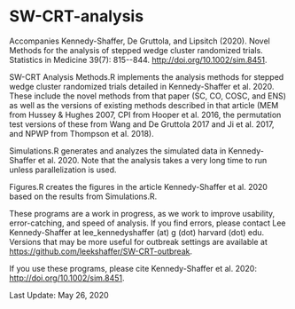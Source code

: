 # SW-CRT-analysis
Accompanies Kennedy-Shaffer, De Gruttola, and Lipsitch (2020). Novel Methods for the analysis of stepped wedge cluster randomized trials. Statistics in Medicine 39(7): 815--844. http://doi.org/10.1002/sim.8451.

SW-CRT Analysis Methods.R implements the analysis methods for stepped wedge cluster randomized trials detailed in Kennedy-Shaffer et al. 2020. These include the novel methods from that paper (SC, CO, COSC, and ENS) as well as the versions of existing methods described in that article (MEM from Hussey & Hughes 2007, CPI from Hooper et al. 2016, the permutation test versions of these from Wang and De Gruttola 2017 and Ji et al. 2017, and NPWP from Thompson et al. 2018).

Simulations.R generates and analyzes the simulated data in Kennedy-Shaffer et al. 2020. Note that the analysis takes a very long time to run unless parallelization is used.

Figures.R creates the figures in the article Kennedy-Shaffer et al. 2020 based on the results from Simulations.R.

These programs are a work in progress, as we work to improve usability, error-catching, and speed of analysis. If you find errors, please contact Lee Kennedy-Shaffer at lee_kennedyshaffer (at) g (dot) harvard (dot) edu. Versions that may be more useful for outbreak settings are available at https://github.com/leekshaffer/SW-CRT-outbreak.

If you use these programs, please cite Kennedy-Shaffer et al. 2020: http://doi.org/10.1002/sim.8451.


Last Update: May 26, 2020

